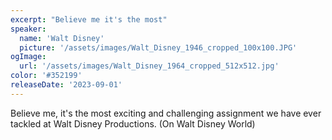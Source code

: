 ```yaml
---
excerpt: "Believe me it's the most"
speaker:
  name: 'Walt Disney'
  picture: '/assets/images/Walt_Disney_1946_cropped_100x100.JPG'
ogImage:
  url: '/assets/images/Walt_Disney_1964_cropped_512x512.jpg'
color: '#352199'
releaseDate: '2023-09-01'
---
```

Believe me, it's the most exciting and challenging assignment we have ever tackled at Walt Disney Productions. (On Walt Disney World)
